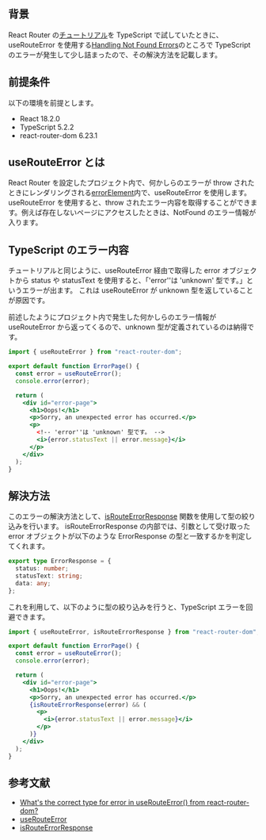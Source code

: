 ## 背景

React Router の[チュートリアル](https://reactrouter.com/en/main/start/tutorial)を TypeScript で試していたときに、
useRouteError を使用する[Handling Not Found Errors](https://reactrouter.com/en/main/start/tutorial#handling-not-found-errors)のところで TypeScript のエラーが発生して少し詰まったので、その解決方法を記載します。

## 前提条件

以下の環境を前提とします。

- React 18.2.0
- TypeScript 5.2.2
- react-router-dom 6.23.1

## useRouteError とは

React Router を設定したプロジェクト内で、何かしらのエラーが throw されたときにレンダリングされる[errorElement](https://reactrouter.com/en/main/route/error-element#errorelement)内で、useRouteError を使用します。  
useRouteError を使用すると、throw されたエラー内容を取得することができます。例えば存在しないページにアクセスしたときは、NotFound のエラー情報が入ります。

## TypeScript のエラー内容

チュートリアルと同じように、useRouteError 経由で取得した error オブジェクトから status や statusText を使用すると、「'error''は 'unknown' 型です。」というエラーが出ます。
これは useRouteError が unknown 型を返していることが原因です。

前述したようにプロジェクト内で発生した何かしらのエラー情報が useRouteError から返ってくるので、unknown 型が定義されているのは納得です。

```jsx
import { useRouteError } from "react-router-dom";

export default function ErrorPage() {
  const error = useRouteError();
  console.error(error);

  return (
    <div id="error-page">
      <h1>Oops!</h1>
      <p>Sorry, an unexpected error has occurred.</p>
      <p>
        <!-- 'error''は 'unknown' 型です。 -->
        <i>{error.statusText || error.message}</i>
      </p>
    </div>
  );
}
```

## 解決方法

このエラーの解決方法として、[isRouteErrorResponse](https://reactrouter.com/en/main/utils/is-route-error-response) 関数を使用して型の絞り込みを行います。
isRouteErrorResponse の内部では、引数として受け取った error オブジェクトが以下のような ErrorResponse の型と一致するかを判定してくれます。

```typescript
export type ErrorResponse = {
  status: number;
  statusText: string;
  data: any;
};
```

これを利用して、以下のように型の絞り込みを行うと、TypeScript エラーを回避できます。

```jsx
import { useRouteError, isRouteErrorResponse } from "react-router-dom";

export default function ErrorPage() {
  const error = useRouteError();
  console.error(error);

  return (
    <div id="error-page">
      <h1>Oops!</h1>
      <p>Sorry, an unexpected error has occurred.</p>
      {isRouteErrorResponse(error) && (
        <p>
          <i>{error.statusText || error.message}</i>
        </p>
      )}
    </div>
  );
}
```

## 参考文献

- [What's the correct type for error in useRouteError() from react-router-dom?](https://stackoverflow.com/questions/75944820/whats-the-correct-type-for-error-in-userouteerror-from-react-router-dom)
- [useRouteError](https://reactrouter.com/en/main/hooks/use-route-error)
- [isRouteErrorResponse](https://reactrouter.com/en/main/utils/is-route-error-response)
